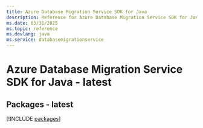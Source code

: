 ```yaml
---
title: Azure Database Migration Service SDK for Java
description: Reference for Azure Database Migration Service SDK for Java
ms.date: 03/31/2025
ms.topic: reference
ms.devlang: java
ms.service: databasemigrationservice
---
```

# Azure Database Migration Service SDK for Java - latest
## Packages - latest
[!INCLUDE [packages](database-migration-service-index.md)]